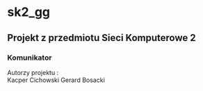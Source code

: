 # sk2_gg  
## Projekt z przedmiotu Sieci Komputerowe 2  
### Komunikator  
Autorzy projektu :  
Kacper Cichowski
Gerard Bosacki
